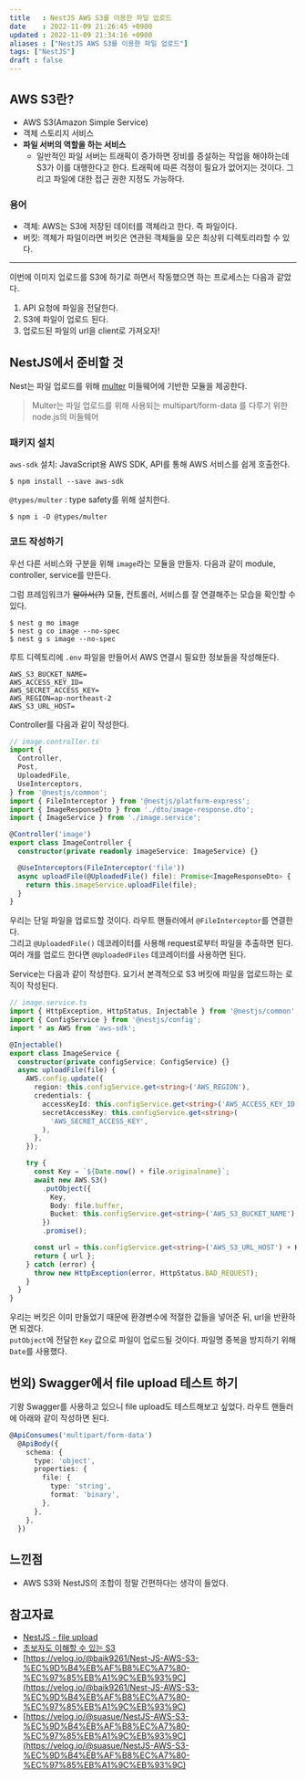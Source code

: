 ```yaml
---
title   : NestJS AWS S3를 이용한 파일 업로드
date    : 2022-11-09 21:26:45 +0900
updated : 2022-11-09 21:34:16 +0900
aliases : ["NestJS AWS S3를 이용한 파일 업로드"]
tags: ["NestJS"]
draft : false
---
```



## AWS S3란?
- AWS S3(Amazon Simple Service)
- 객체 스토리지 서비스
- **파일 서버의 역할을 하는 서비스**
  - 일반적인 파일 서버는 트래픽이 증가하면 장비를 증설하는 작업을 해야하는데 S3가 이를 대행한다고 한다. 트래픽에 따른 걱정이 필요가 없어지는 것이다. 그리고 파일에 대한 접근 권한 지정도 가능하다.

### 용어
- 객체: AWS는 S3에 저장된 데이터를 객체라고 한다. 즉 파일이다.
- 버킷: 객체가 파일이라면 버킷은 연관된 객체들을 모은 최상위 디렉토리라할 수 있다. 

---

이번에 이미지 업로드를 S3에 하기로 하면서 작동했으면 하는 프로세스는 다음과 같았다.
1. API 요청에 파일을 전달한다.
2. S3에 파일이 업로드 된다.
3. 업로드된 파일의 url을 client로 가져오자! 

## NestJS에서 준비할 것
Nest는 파일 업로드를 위해 [multer](https://github.com/expressjs/multer) 미들웨어에 기반한 모듈을 제공한다. 
> Multer는 파일 업로드를 위해 사용되는 multipart/form-data 를 다루기 위한 node.js의 미들웨어 

### 패키지 설치
`aws-sdk` 설치: JavaScript용 AWS SDK, API를 통해 AWS 서비스를 쉽게 호출한다.
```
$ npm install --save aws-sdk
```
`@types/multer` : type safety를 위해 설치한다. 
```
$ npm i -D @types/multer
```



### 코드 작성하기 
우선 다른 서비스와 구분을 위해 `image`라는 모듈을 만들자. 다음과 같이 module, controller, service를 만든다.

그럼 프레임워크가 ~~알아서(?)~~ 모듈, 컨트롤러, 서비스를 잘 연결해주는 모습을 확인할 수 있다.
```
$ nest g mo image
$ nest g co image --no-spec
$ nest g s image --no-spec
```

루트 디렉토리에 `.env` 파일을 만들어서 AWS 연결시 필요한 정보들을 작성해둔다.
```
AWS_S3_BUCKET_NAME=
AWS_ACCESS_KEY_ID=
AWS_SECRET_ACCESS_KEY=
AWS_REGION=ap-northeast-2
AWS_S3_URL_HOST=
```

Controller를 다음과 같이 작성한다.
```typescript
// image.controller.ts
import {
  Controller,
  Post,
  UploadedFile,
  UseInterceptors,
} from '@nestjs/common';
import { FileInterceptor } from '@nestjs/platform-express';
import { ImageResponseDto } from './dto/image-response.dto';
import { ImageService } from './image.service';

@Controller('image')
export class ImageController {
  constructor(private readonly imageService: ImageService) {}

  @UseInterceptors(FileInterceptor('file'))
  async uploadFile(@UploadedFile() file): Promise<ImageResponseDto> {
    return this.imageService.uploadFile(file);
  }
}
```
우리는 단일 파일을 업로드할 것이다. 라우트 핸들러에서 `@FileInterceptor`를 연결한다.  
그리고 `@UploadedFile()` 데코레이터를 사용해 request로부터 파일을 추출하면 된다.
여러 개를 업로드 한다면 `@UploadedFiles` 데코레이터를 사용하면 된다. 

Service는 다음과 같이 작성한다. 
요기서 본격적으로 S3 버킷에 파일을 업로드하는 로직이 작성된다. 

```typescript
// image.service.ts
import { HttpException, HttpStatus, Injectable } from '@nestjs/common';
import { ConfigService } from '@nestjs/config';
import * as AWS from 'aws-sdk';

@Injectable()
export class ImageService {
  constructor(private configService: ConfigService) {}
  async uploadFile(file) {
    AWS.config.update({
      region: this.configService.get<string>('AWS_REGION'),
      credentials: {
        accessKeyId: this.configService.get<string>('AWS_ACCESS_KEY_ID'),
        secretAccessKey: this.configService.get<string>(
          'AWS_SECRET_ACCESS_KEY',
        ),
      },
    });

    try {
      const Key = `${Date.now() + file.originalname}`;
      await new AWS.S3()
        .putObject({
          Key,
          Body: file.buffer,
          Bucket: this.configService.get<string>('AWS_S3_BUCKET_NAME'),
        })
        .promise();

      const url = this.configService.get<string>('AWS_S3_URL_HOST') + Key;
      return { url };
    } catch (error) {
      throw new HttpException(error, HttpStatus.BAD_REQUEST);
    }
  }
}
```
우리는 버킷은 이미 만들었기 때문에 환경변수에 적절한 값들을 넣어준 뒤, url을 반환하면 되겠다.  
`putObject`에 전달한 `Key` 값으로 파일이 업로드될 것이다. 
파일명 중복을 방지하기 위해 `Date`를 사용했다.


## 번외) Swagger에서 file upload 테스트 하기
기왕 Swagger를 사용하고 있으니 file upload도 테스트해보고 싶었다.
라우트 핸들러에 아래와 같이 작성하면 된다.
```typescript
@ApiConsumes('multipart/form-data')
  @ApiBody({
    schema: {
      type: 'object',
      properties: {
        file: {
          type: 'string',
          format: 'binary',
        },
      },
    },
  })
```

## 느낀점
- AWS S3와 NestJS의 조합이 정말 간편하다는 생각이 들었다. 

## 참고자료
- [NestJS - file upload](https://docs.nestjs.com/techniques/file-upload)
- [초보자도 이해할 수 있는 S3](https://dev.classmethod.jp/articles/for-beginner-s3-explanation/)
- [https://velog.io/@baik9261/Nest-JS-AWS-S3-%EC%9D%B4%EB%AF%B8%EC%A7%80-%EC%97%85%EB%A1%9C%EB%93%9C](https://velog.io/@baik9261/Nest-JS-AWS-S3-%EC%9D%B4%EB%AF%B8%EC%A7%80-%EC%97%85%EB%A1%9C%EB%93%9C)
- [https://velog.io/@suasue/NestJS-AWS-S3-%EC%9D%B4%EB%AF%B8%EC%A7%80-%EC%97%85%EB%A1%9C%EB%93%9C](https://velog.io/@suasue/NestJS-AWS-S3-%EC%9D%B4%EB%AF%B8%EC%A7%80-%EC%97%85%EB%A1%9C%EB%93%9C)
